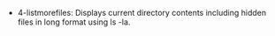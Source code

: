 - 4-listmorefiles: Displays current directory contents including hidden files in long format using ls -la.
